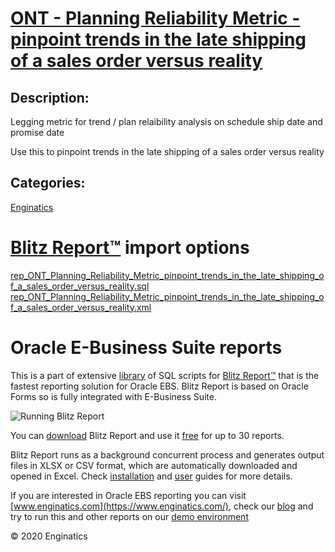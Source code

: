 # [ONT - Planning Reliability Metric - pinpoint trends in the late shipping of a sales order versus reality](https://www.enginatics.com/reports/ont-planning-reliability-metric-pinpoint-trends-in-the-late-shipping-of-a-sales-order-versus-reality)
## Description: 
Legging metric for trend / plan relaibility analysis on schedule ship date and promise date

Use this to pinpoint trends in the late shipping of a sales order versus reality
## Categories: 
[Enginatics](https://www.enginatics.com/library/?pg=1&category[]=Enginatics)
# [Blitz Report™](https://www.enginatics.com/blitz-report) import options
[rep_ONT_Planning_Reliability_Metric_pinpoint_trends_in_the_late_shipping_of_a_sales_order_versus_reality.sql](https://www.enginatics.com/export/ont-planning-reliability-metric-pinpoint-trends-in-the-late-shipping-of-a-sales-order-versus-reality)\
[rep_ONT_Planning_Reliability_Metric_pinpoint_trends_in_the_late_shipping_of_a_sales_order_versus_reality.xml](https://www.enginatics.com/xml/ont-planning-reliability-metric-pinpoint-trends-in-the-late-shipping-of-a-sales-order-versus-reality)
# Oracle E-Business Suite reports

This is a part of extensive [library](https://www.enginatics.com/library/) of SQL scripts for [Blitz Report™](https://www.enginatics.com/blitz-report/) that is the fastest reporting solution for Oracle EBS. Blitz Report is based on Oracle Forms so is fully integrated with E-Business Suite. 

![Running Blitz Report](https://www.enginatics.com/wp-content/uploads/2018/01/Running-blitz-report.png) 

You can [download](https://www.enginatics.com/download/) Blitz Report and use it [free](https://www.enginatics.com/pricing/) for up to 30 reports. 

Blitz Report runs as a background concurrent process and generates output files in XLSX or CSV format, which are automatically downloaded and opened in Excel. Check [installation](https://www.enginatics.com/installation-guide/) and [user](https://www.enginatics.com/user-guide/) guides for more details.

If you are interested in Oracle EBS reporting you can visit [www.enginatics.com](https://www.enginatics.com/), check our [blog](https://www.enginatics.com/blog) and try to run this and other reports on our [demo environment](http://demo.enginatics.com/)

© 2020 Enginatics